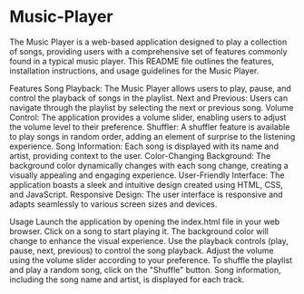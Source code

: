 # Music-Player
The Music Player is a web-based application designed to play a collection of songs, providing users with a comprehensive set of features commonly found in a typical music player. This README file outlines the features, installation instructions, and usage guidelines for the Music Player.

Features
Song Playback: The Music Player allows users to play, pause, and control the playback of songs in the playlist.
Next and Previous: Users can navigate through the playlist by selecting the next or previous song.
Volume Control: The application provides a volume slider, enabling users to adjust the volume level to their preference.
Shuffler: A shuffler feature is available to play songs in random order, adding an element of surprise to the listening experience.
Song Information: Each song is displayed with its name and artist, providing context to the user.
Color-Changing Background: The background color dynamically changes with each song change, creating a visually appealing and engaging experience.
User-Friendly Interface: The application boasts a sleek and intuitive design created using HTML, CSS, and JavaScript.
Responsive Design: The user interface is responsive and adapts seamlessly to various screen sizes and devices.

Usage
Launch the application by opening the index.html file in your web browser.
Click on a song to start playing it. The background color will change to enhance the visual experience.
Use the playback controls (play, pause, next, previous) to control the song playback.
Adjust the volume using the volume slider according to your preference.
To shuffle the playlist and play a random song, click on the "Shuffle" button.
Song information, including the song name and artist, is displayed for each track.
